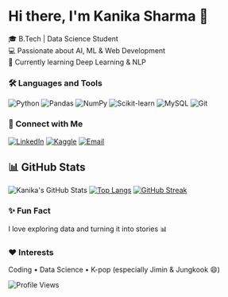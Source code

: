 # Hi there, I'm Kanika Sharma 👋
🎓 B.Tech | Data Science Student  
💻 Passionate about AI, ML & Web Development  
🌱 Currently learning Deep Learning & NLP  
### 🛠️ Languages and Tools
![Python](https://img.shields.io/badge/Python-3776AB?style=for-the-badge&logo=python&logoColor=white)
![Pandas](https://img.shields.io/badge/Pandas-150458?style=for-the-badge&logo=pandas&logoColor=white)
![NumPy](https://img.shields.io/badge/Numpy-013243?style=for-the-badge&logo=numpy&logoColor=white)
![Scikit-learn](https://img.shields.io/badge/ScikitLearn-F7931E?style=for-the-badge&logo=scikit-learn&logoColor=white)
![MySQL](https://img.shields.io/badge/MySQL-005C84?style=for-the-badge&logo=mysql&logoColor=white)
![Git](https://img.shields.io/badge/Git-F05032?style=for-the-badge&logo=git&logoColor=white)

### 💼 Connect with Me
[![LinkedIn](https://img.shields.io/badge/LinkedIn-kanikasharma-blue?style=for-the-badge&logo=linkedin)](https://www.linkedin.com/in/kanika-sharma-5002b6315)
[![Kaggle](https://img.shields.io/badge/Kaggle-kanikasharma-blue?style=for-the-badge&logo=kaggle)](https://kaggle.com/kanikasharma)
[![Email](https://img.shields.io/badge/Email-kanikasdsi2475@svvv.edu.in-red?style=for-the-badge&logo=gmail&logoColor=white)](mailto:kanikasdsi2475@svvv.edu.in)


## 📊 GitHub Stats
![Kanika's GitHub Stats](https://github-readme-stats.vercel.app/api?username=kanikasharma&show_icons=true&theme=tokyonight)
[![Top Langs](https://github-readme-stats.vercel.app/api/top-langs/?username=kanikasharma&layout=compact&theme=tokyonight)](https://github.com/anuraghazra/github-readme-stats)
[![GitHub Streak](https://streak-stats.demolab.com/?user=kanikasharma&theme=tokyonight)](https://git.io/streak-stats)



### ✨ Fun Fact
I love exploring data and turning it into stories 📊  

### ❤️ Interests
Coding • Data Science • K-pop (especially Jimin & Jungkook 😄)


![Profile Views](https://komarev.com/ghpvc/?username=kanikasharma1152&label=PROFILE+VIEWS&color=blueviolet&style=for-the-badge)




